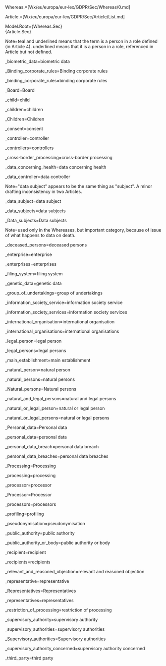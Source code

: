 Whereas.=[Wx/eu/europa/eur-lex/GDPR/Sec/Whereas/0.md]

Article.=[Wx/eu/europa/eur-lex/GDPR/Sec/Article/List.md]

Model.Root={Whereas.Sec}</b><br>{Article.Sec}

Note=<span class="definedterm person">teal and underlined</span> means that the term is a person in a role defined (in Article 4).  <span class="person">underlined</span> means that it is a person in a role, referenced in Article but not defined.  

_biometric_data=<span class="definedterm">biometric data</span>

_Binding_corporate_rules=<span class="definedterm">Binding corporate rules</span>

_binding_corporate_rules=<span class="definedterm">binding corporate rules</span>

_Board=<span class="definedterm person">Board</span>

_child=<span class="person">child</span>

_children=<span class="person">children</span>

_Children=<span class="person">Children</span>

_consent=<span class="definedterm">consent</span>

_controller=<span class="definedterm person">controller</span>

_controllers=<span class="definedterm person">controllers</span>

_cross-border_processing=<span class="definedterm">cross-border processing</span>

_data_concerning_health=<span class="definedterm person">data concerning health</span>

_data_controller=<span class="definedterm person">data controller</span>

Note="data subject" appears to be the same thing as "subject".  A minor drafting inconsistency in two Articles.

_data_subject=<span class="definedterm person">data subject</span>

_data_subjects=<span class="definedterm person">data subjects</span>

_Data_subjects=<span class="definedterm person">Data subjects</span>

Note=used only in the Whereases, but important category, because of issue of what happens to data on death.

_deceased_persons=<span class="person">deceased persons</span>

_enterprise=<span class="definedterm person">enterprise</span>

_enterprises=<span class="definedterm person">enterprises</span>

_filing_system=<span class="definedterm">filing system</span>

_genetic_data=<span class="definedterm">genetic data</span>

_group_of_undertakings=<span class="definedterm person">group of undertakings</span></span>

_information_society_service=<span class="definedterm">information society service</span>
 
_information_society_services=<span class="definedterm">information society services</span>

_international_organisation=<span class="definedterm">international organisation</span>

_international_organisations=<span class="definedterm">international organisations</span>

_legal_person=<span class="person">legal person</span>

_legal_persons=<span class="person">legal persons</span>

_main_establishment=<span class="definedterm">main establishment</span>

_natural_person=<span class="person">natural person</span>

_natural_persons=<span class="person">natural persons</span>

_Natural_persons=<span class="person">Natural persons</span>

_natural_and_legal_persons=<span class="person">natural</span> and <span class="definedterm">legal persons</span>

_natural_or_legal_person=<span class="person">natural</span> or <span class="person">legal person</span>

_natural_or_legal_persons=<span class="person">natural</span> or <span class="person">legal persons</span>

_Personal_data=<span class="definedterm">Personal data</span>

_personal_data=<span class="definedterm">personal data</span>

_personal_data_breach=<span class="definedterm">personal data breach</span>

_personal_data_breaches=<span class="definedterm">personal data breaches</span>

_Processing=<span class="definedterm">Processing</span>

_processing=<span class="definedterm">processing</span>

_processor=<span class="definedterm person">processor</span>

_Processor=<span class="definedterm person">Processor</span>

_processors=<span class="definedterm person">processors</span>

_profiling=<span class="definedterm">profiling</span>

_pseudonymisation=<span class="definedterm">pseudonymisation</span>

_public_authority=<span class="person">public authority</span>

_public_authority_or_body=<span class="person">public authority</span> or <span class="person">body</span>

_recipient=<span class="definedterm  person">recipient</span>

_recipients=<span class="definedterm person">recipients</span>

_relevant_and_reasoned_objection=<span class="definedterm">relevant and reasoned objection</span>

_representative=<span class="definedterm person">representative</span>

_Representatives=<span class="definedterm person">Representatives</span>

_representatives=<span class="definedterm person">representatives</span>

_restriction_of_processing=<span class="definedterm person">restriction of processing</span>

_supervisory_authority=<span class="definedterm person">supervisory authority</span>

_supervisory_authorities=<span class="definedterm person">supervisory authorities</span>

_Supervisory_authorities=<span class="definedterm person">Supervisory authorities</span>

_supervisory_authority_concerned=<span class="definedterm person">supervisory authority concerned</span>

_third_party=<span class="definedterm person">third party</span>
